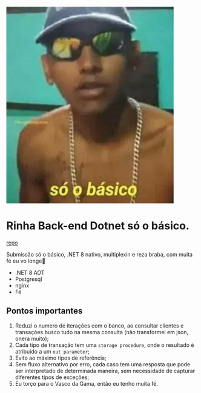 ![so_o_basico](./so_o_basico.png)

# Rinha Back-end Dotnet só o básico.

[repo](https://github.com/offpepe/rinha-2024-q1)

Submissão só o básico, .NET 8 nativo, multiplexin e reza braba, com muita fé eu vo longe🙏

- .NET 8 AOT
- Postgresql
- nginx
- Fé



## Pontos importantes

1. Reduzi o numero de iterações com o banco, ao consultar clientes e transações busco tudo na mesma consulta (não transformei em json, onera muito);
2. Cada tipo de transação tem uma ``storage procedure``, onde o resultado é atribuido a um ``out parameter``;
3. Evito ao máximo tipos de referência;
4. Sem fluxo alternativo por erro, cada caso tem uma resposta que pode ser interpretado de determinada maneira, sem necessidade de capturar diferentes tipos de exceções;
5. Eu torço para o Vasco da Gama, então eu tenho muita fé.

